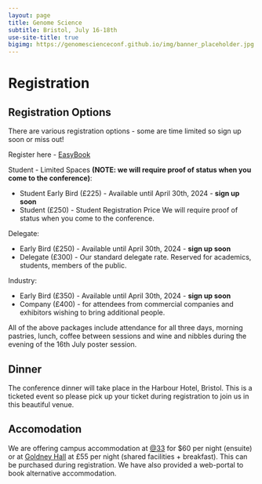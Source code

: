 ```yaml
---
layout: page
title: Genome Science
subtitle: Bristol, July 16-18th
use-site-title: true
bigimg: https://genomescienceconf.github.io/img/banner_placeholder.jpg
---
```


# Registration

## Registration Options

There are various registration options - some are time limited so sign up soon or miss out!

Register here - [EasyBook](https://events.eazybook.com/genomescience2024)

Student - Limited Spaces **(NOTE: we will require proof of status when you come to the conference)**: 
- Student Early Bird (£225) - Available until April 30th, 2024 - __sign up soon__
- Student (£250) - Student Registration Price We will require proof of status when you come to the conference.

Delegate:
- Early Bird (£250) - Available until April 30th, 2024 - __sign up soon__
- Delegate (£300) - Our standard delegate rate. Reserved for academics, students, members of the public.

Industry:
- Early Bird (£350) - Available until April 30th, 2024 - __sign up soon__
- Company (£400) - for attendees from commercial companies and exhibitors wishing to bring additional people.

All of the above packages include attendance for all three days, morning pastries, lunch, coffee between sessions and wine and nibbles during the evening of the 16th July poster session.

## Dinner 
The conference dinner will take place in the Harbour Hotel, Bristol. This is a ticketed event so please pick up your ticket during registration to join us in this beautiful venue.

## Accomodation
We are offering campus accommodation at [@33](https://www.bristol.ac.uk/accommodation/about/residences/accommodation-at-thirty-three/) for $60 per night (ensuite) or at [Goldney Hall](https://www.bristol.ac.uk/accommodation/about/residences/goldney/) at £55 per night (shared facilities + breakfast). This can be purchased during registration. We have also provided a web-portal to book alternative accommodation.

